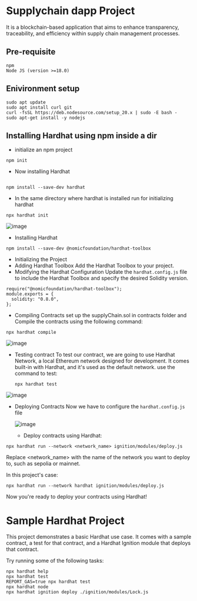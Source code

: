 
# Supplychain dapp Project

It is a blockchain-based application that aims to enhance transparency, traceability, and efficiency within supply chain management processes.

## Pre-requisite
```
npm
Node JS (version >=18.0)
```
## Enivironment setup
```
sudo apt update
sudo apt install curl git
curl -fsSL https://deb.nodesource.com/setup_20.x | sudo -E bash -
sudo apt-get install -y nodejs
```
## Installing Hardhat using npm inside a dir
- initialize an npm project
```
npm init
```
- Now installing Hardhat
```

npm install --save-dev hardhat
```
- In the same directory where hardhat is installed run for initializing hardhat
```
npx hardhat init
```

  ![image](https://github.com/Mragankk/supply-chain_dapp/assets/145200189/32884b60-3f36-42d8-9010-3fa3c901f4c5)

- Installing Hardhat
```
npm install --save-dev @nomicfoundation/hardhat-toolbox
```
- Initializing the Project
- Adding Hardhat Toolbox
Add the Hardhat Toolbox to your project.
- Modifying the Hardhat Configuration
Update the `hardhat.config.js` file to include the Hardhat Toolbox and specify the desired Solidity version.

```
require("@nomicfoundation/hardhat-toolbox");
module.exports = {
  solidity: "0.8.0",
};
```
- Compiling Contracts
set up the supplyChain.sol in contracts folder and 
Compile the contracts using the following command:
```
npx hardhat compile
```
  ![image](https://github.com/Mragankk/supply-chain_dapp/assets/145200189/509c1a45-f1ca-4ccb-afc3-9996a159c650)

- Testing contract
  To test our contract, we are going to use Hardhat Network, a local Ethereum network designed for development. It comes built-in with Hardhat, and it's used as the default network. use the command to test:
  ```
  npx hardhat test
  ```
![image](https://github.com/Mragankk/supply-chain_dapp/assets/145200189/5a29103c-3af7-4643-8cb5-77de90195171)

- Deploying Contracts
Now we have to configure the `hardhat.config.js` file

  ![image](https://github.com/Mragankk/supply-chain_dapp/assets/145200189/692d29c9-209e-4df1-b93e-9ab8e1337425)


  - Deploy contracts using Hardhat:
```
npx hardhat run --network <network_name> ignition/modules/deploy.js
```
Replace <network_name> with the name of the network you want to deploy to, such as sepolia or mainnet.

In this project's case:
```
npx hardhat run --network hardhat ignition/modules/deploy.js
```
Now you're ready to deploy your contracts using Hardhat!








# Sample Hardhat Project

This project demonstrates a basic Hardhat use case. It comes with a sample contract, a test for that contract, and a Hardhat Ignition module that deploys that contract.

Try running some of the following tasks:

```shell
npx hardhat help
npx hardhat test
REPORT_GAS=true npx hardhat test
npx hardhat node
npx hardhat ignition deploy ./ignition/modules/Lock.js
```
